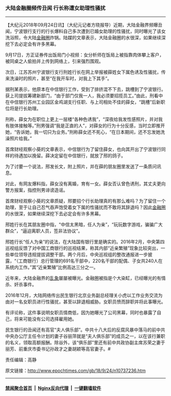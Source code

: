 ### 大陆金融圈频传丑闻 行长称遭女助理性骚扰
------------------------

<p>【大纪元2018年09月24日讯】（大纪元记者方晓报导）近期，大陆金融界频曝丑闻，宁波银行支行的行长爆料自己多次遭到已婚女助理的性骚扰，同时曝光了该女洗浴照，令大陆<a href="http://www.epochtimes.com/gb/tag/%E9%87%91%E8%9E%8D%E5%9C%88.html">金融圈</a>炸锅。陆媒的文章表示，大陆金融圈的水很深，如果继续深挖下去必定会有许多黑幕。</p>
<p>9月17日，方正证券传出饭局门小视频：女分析师在饭局上被指靠肉体攀上客户，被同桌之人偷拍并上传到网络上，引来强烈围观。</p>
<p>次日，江苏苏州宁波银行支行刑姓行长在网上举报被薛姓女下属色诱及性骚扰，传来洗澡时的照片，甚至“在我开车时，对我上下其手”。</p>
<p>据刑某表示，他原本在中信银行工作，受到了排挤混不下去，跳槽到了宁波银行。获上司提拔筹建新部门，“由于部门仅我一人，我必须要招揽员工。”由此，刑看中在中信银行苏州工业园区金鸡湖支行任职、与上司相处不佳的薛女，“跳槽”后新职位将是行长助理。</p>
<p>刑称，薛女为在职位上更上一层楼“各种色诱我”，“深夜给我发性感照片，并对我有肢体接触等。”刑男强调“我是正直的人”，对薛女的行为十分反感，当时立即推开她，“告诉她，我一切只为业务。”刑称薛女还不死心，“在日本期间，还不忘发她洗澡照片给我。”</p>
<p>首席财经观察小葵的文章表示，中信银行为了留住薛女，也向其开出了宁波银行同样的待遇加以挽留。薛决定留在中信银行，就放了邢的鸽子。</p>
<p>为了讨要一个说法，邢发长文，附上照片，并在薛的朋友圈里发送了一条质问讯息。</p>
<p>对此，有网友爆料指，薛女没有离婚，育有一女。薛女否认曾色诱刑，其丈夫更向警方报案，指控刑男诽谤造谣。</p>
<p>首席财经观察小葵的文章质疑，邢要招个行长助理真的有那么难吗？为了留住一个助理，至于让自己忍气吞声饱受着女下属的性骚扰而不敢将其辞退吗？因此<a href="http://www.epochtimes.com/gb/tag/%E9%87%91%E8%9E%8D%E5%9C%88.html">金融圈</a>的水很深，如果继续深挖下去必定会有许多黑幕。</p>
<p>邢姓行长在其朋友圈中指，“中信太黑暗，任人为亲”，“玩玩数字游戏，骗骗广大群众”，“逼迫离职人员，签非法协议”。</p>
<p>邢姓行长“任人为亲”的说法，在大陆国有银行里是确实的。2016年2月，中央第四巡视组反馈了对中国工商银行的巡视结果，称其内部“近亲繁殖”现象比较突出，一些单位领导违规提拔调整干部。两个月后，中央巡视组的整改通报进一步披露，“（工商银行）总行管理的691名干部中，220名干部的配偶、子女共240人在系统内工作。”其“近亲繁殖”比例高达三分之一。</p>
<p>近年来，大陆金融界的<a href="http://www.epochtimes.com/gb/tag/%E4%B9%B1%E8%B1%A1.html">乱象</a>屡屡被曝光。金融圈被指是个大染缸，已经曝光的有情杀、奸杀事件。</p>
<p>2016年12月，大陆网络传出民生银行北京业务副总经理关小虎以工作业务交流为由对一名女职员进行性骚扰，甚至以辞退相威胁。女职员愤而辞职并将此事曝光。</p>
<p>有评论称，这件事说明女职员情商低，因为她曝光了公司黑幕，同时也暴露了自己，将来可能没有公司选择雇用她。</p>
<p>民生银行的丑闻还有高官“夫人俱乐部”。中共十八大后的反腐风暴中落马的前中共中央办公厅主任令计划的妻子谷丽萍就是“夫人俱乐部”的成员之一，以在该行兼职的名义，领取高额报酬。除谷外，该“俱乐部”里还有前中共政协副主席苏荣之妻于丽芳、前重庆市委书记孙政才之妻胡颖等高官妻子。#</p>
<p>责任编辑：高静</p>

原文链接：http://www.epochtimes.com/gb/18/9/24/n10737236.htm


------------------------
#### [禁闻聚合首页](https://github.com/gfw-breaker/banned-news/blob/master/README.md) &nbsp;|&nbsp; [Nginx反向代理](https://github.com/gfw-breaker/open-proxy/blob/master/README.md) &nbsp;|&nbsp; [一键翻墙软件](https://github.com/gfw-breaker/nogfw/blob/master/README.md)